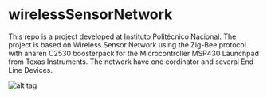 wirelessSensorNetwork
=====================

This repo is a project developed at Instituto Politécnico Nacional. The project is based on Wireless Sensor Network using the Zig-Bee protocol with anaren C2530 boosterpack for the Microcontroller MSP430 Launchpad from Texas Instruments. The network have one cordinator and several End Line Devices. 


![alt tag](https://lh4.googleusercontent.com/-B4OwdoF4RsE/U4WCFdTeRHI/AAAAAAAAPRM/WB8ziFslRS4/w383-h398-no/peashooter.png)
